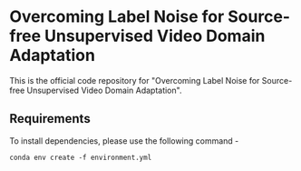 # Overcoming Label Noise for Source-free Unsupervised Video Domain Adaptation


This is the official code repository for "Overcoming Label Noise for Source-free Unsupervised Video Domain Adaptation".


## Requirements

To install dependencies, please use the following command -

<code>conda env create -f environment.yml</code>